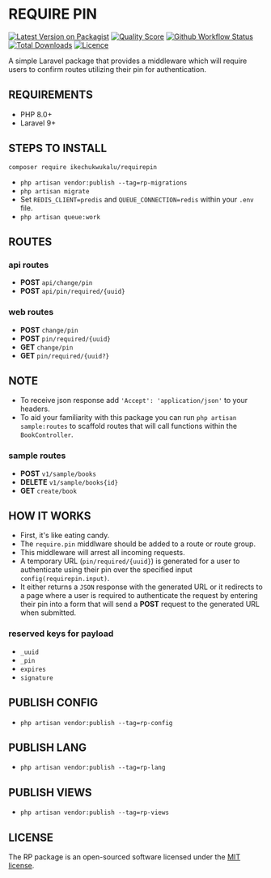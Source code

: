 # REQUIRE PIN

[![Latest Version on Packagist](https://img.shields.io/packagist/v/ikechukwukalu/requirepin?style=flat-square)](https://packagist.org/packages/ikechukwukalu/requirepin)
[![Quality Score](https://img.shields.io/scrutinizer/quality/g/ikechukwukalu/requirepin/main?style=flat-square)](https://scrutinizer-ci.com/g/ikechukwukalu/requirepin/)
[![Github Workflow Status](https://img.shields.io/github/actions/workflow/status/ikechukwukalu/requirepin/requirepin.yml?branch=main&style=flat-square)](https://github.com/ikechukwukalu/requirepin/actions/workflows/requirepin.yml)
[![Total Downloads](https://img.shields.io/packagist/dt/ikechukwukalu/requirepin?style=flat-square)](https://packagist.org/packages/ikechukwukalu/requirepin)
[![Licence](https://img.shields.io/packagist/l/ikechukwukalu/requirepin?style=flat-square)](https://github.com/ikechukwukalu/requirepin/blob/main/LICENSE.md)

A simple Laravel package that provides a middleware which will require users to confirm routes utilizing their pin for authentication.

## REQUIREMENTS

- PHP 8.0+
- Laravel 9+

## STEPS TO INSTALL

``` shell
composer require ikechukwukalu/requirepin
```

- `php artisan vendor:publish --tag=rp-migrations`
- `php artisan migrate`
- Set `REDIS_CLIENT=predis` and `QUEUE_CONNECTION=redis` within your `.env` file.
- `php artisan queue:work`

## ROUTES

### api routes

- **POST** `api/change/pin`
- **POST** `api/pin/required/{uuid}`

### web routes

- **POST** `change/pin`
- **POST** `pin/required/{uuid}`
- **GET** `change/pin`
- **GET** `pin/required/{uuid?}`

## NOTE

- To receive json response add `'Accept': 'application/json'` to your headers.
- To aid your familiarity with this package you can run `php artisan sample:routes` to scaffold routes that will call functions within the `BookController`.

### sample routes

- **POST** `v1/sample/books`
- **DELETE** `v1/sample/books{id}`
- **GET** `create/book`

## HOW IT WORKS

- First, it's like eating candy.
- The `require.pin` middlware should be added to a route or route group.
- This middleware will arrest all incoming requests.
- A temporary URL (`pin/required/{uuid}`) is generated for a user to authenticate using their pin over the specified input `config(requirepin.input)`.
- It either returns a `JSON` response with the generated URL or it redirects to a page where a user is required to authenticate the request by entering their pin into a form that will send a **POST** request to the generated URL when submitted.

### reserved keys for payload

- `_uuid`
- `_pin`
- `expires`
- `signature`

## PUBLISH CONFIG

- `php artisan vendor:publish --tag=rp-config`

## PUBLISH LANG

- `php artisan vendor:publish --tag=rp-lang`

## PUBLISH VIEWS

- `php artisan vendor:publish --tag=rp-views`

## LICENSE

The RP package is an open-sourced software licensed under the [MIT license](https://opensource.org/licenses/MIT).
